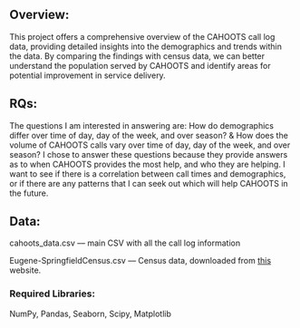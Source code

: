 ## Overview:
This project offers a comprehensive overview of the CAHOOTS call log data, providing detailed insights into the demographics and trends within the data. By comparing the findings with census data, we can better understand the population served by CAHOOTS and identify areas for potential improvement in service delivery.

## RQs: 
The questions I am interested in answering are: How do demographics differ over time of day, day of the week, and over season? & How does the volume of CAHOOTS calls vary over time of day, day of the week, and over season? I chose to answer these questions because they provide answers as to when CAHOOTS provides the most help, and who they are helping. I want to see if there is a correlation between call times and demographics, or if there are any patterns that I can seek out which will help CAHOOTS in the future.

## Data:
cahoots_data.csv –– main CSV with all the call log information

Eugene-SpringfieldCensus.csv –– Census data, downloaded from [this](https://www.census.gov/quickfacts/fact/table/springfieldcityoregon,eugenecityoregon/POP060210) website.

### Required Libraries: 
NumPy, Pandas, Seaborn, Scipy, Matplotlib






